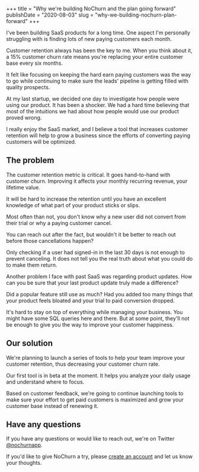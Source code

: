 +++
title				= "Why we're building NoChurn and the plan going forward"
publishDate	= "2020-08-03"
slug				= "why-we-building-nochurn-plan-forward"
+++

I've been building SaaS products for a long time. One aspect I'm personally 
struggling with is finding lots of new paying customers each month.

Customer retention always has been the key to me. When you think about it, a 
15% customer churn rate means you're replacing your entire customer base every 
six months.

It felt like focusing on keeping the hard earn paying customers was the way to 
go while continuing to make sure the leads' pipeline is getting filled with 
quality prospects.

At my last startup, we decided one day to investigate how people were using our 
product. It has been a shocker. We had a hard time believing that most of the 
intuitions we had about how people would use our product proved wrong.

I really enjoy the SaaS market, and I believe a tool that increases customer 
retention will help to grow a business since the efforts of converting paying 
customers will be optimized.

## The problem

The customer retention metric is critical. It goes hand-to-hand with customer 
churn. Improving it affects your monthly recurring revenue, your lifetime value.

It will be hard to increase the retention until you have an excellent knowledge 
of what part of your product sticks or slips.

Most often than not, you don't know why a new user did not convert from their 
trial or why a paying customer cancel.

You can reach out after the fact, but wouldn't it be better to reach out before 
those cancellations happen?

Only checking if a user had signed-in in the last 30 days is not enough to 
prevent canceling. It does not tell you the real truth about what you could do 
to make them return.

Another problem I face with past SaaS was regarding product updates. How can 
you be sure that your last product update truly made a difference?

Did a popular feature still use as much? Had you added too many things that 
your product feels bloated and your trial to paid conversion dropped.

It's hard to stay on top of everything while managing your business. You might 
have some SQL queries here and there. But at some point, they'll not be enough 
to give you the way to improve your customer happiness.

## Our solution

We're planning to launch a series of tools to help your team improve your 
customer retention, thus decreasing your customer churn rate.

Our first tool is in beta at the moment. It helps you analyze your daily usage 
and understand where to focus.

Based on customer feedback, we're going to continue launching tools to make 
sure your effort to get paid customers is maximized and grow your customer base 
instead of renewing it.

## Have any questions

If you have any questions or would like to reach out, we're on Twitter 
[@nochurnapp](https://twitter.com/nochurnapp).

If you'd like to give NoChurn a try, please 
[create an account](https://app.nochurn.app/register) and let us know your 
thoughts.